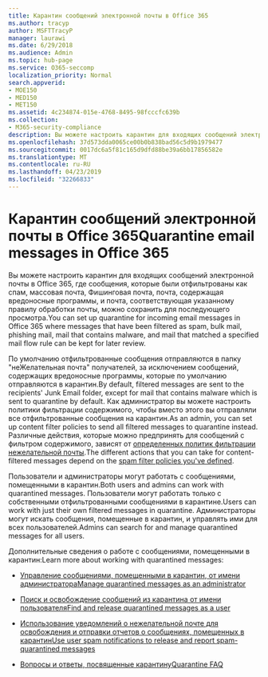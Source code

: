 ```yaml
---
title: Карантин сообщений электронной почты в Office 365
ms.author: tracyp
author: MSFTTracyP
manager: laurawi
ms.date: 6/29/2018
ms.audience: Admin
ms.topic: hub-page
ms.service: O365-seccomp
localization_priority: Normal
search.appverid:
- MOE150
- MED150
- MET150
ms.assetid: 4c234874-015e-4768-8495-98fcccfc639b
ms.collection:
- M365-security-compliance
description: Вы можете настроить карантин для входящих сообщений электронной почты в Office 365, где входящие сообщения электронной почты, которые были отфильтрованы как спам, массовые, фишинговую почту и вредоносные программы, можно хранить для последующего просмотра.
ms.openlocfilehash: 37d573dda0065ce00b0b838bad56c5d9b1979477
ms.sourcegitcommit: 0017dc6a5f81c165d9dfd88be39a6bb17856582e
ms.translationtype: MT
ms.contentlocale: ru-RU
ms.lasthandoff: 04/23/2019
ms.locfileid: "32266833"
---
```

# <a name="quarantine-email-messages-in-office-365"></a><span data-ttu-id="3d904-103">Карантин сообщений электронной почты в Office 365</span><span class="sxs-lookup"><span data-stu-id="3d904-103">Quarantine email messages in Office 365</span></span>

<span data-ttu-id="3d904-104">Вы можете настроить карантин для входящих сообщений электронной почты в Office 365, где сообщения, которые были отфильтрованы как спам, массовая почта, Фишинговая почта, почта, содержащая вредоносные программы, и почта, соответствующая указанному правилу обработки почты, можно сохранить для последующего просмотра.</span><span class="sxs-lookup"><span data-stu-id="3d904-104">You can set up quarantine for incoming email messages in Office 365 where messages that have been filtered as spam, bulk mail, phishing mail, mail that contains malware, and mail that matched a specified mail flow rule can be kept for later review.</span></span>
  
<span data-ttu-id="3d904-105">По умолчанию отфильтрованные сообщения отправляются в папку "неЖелательная почта" получателей, за исключением сообщений, содержащих вредоносные программы, которые по умолчанию отправляются в карантин.</span><span class="sxs-lookup"><span data-stu-id="3d904-105">By default, filtered messages are sent to the recipients' Junk Email folder, except for mail that contains malware which is sent to quarantine by default.</span></span> <span data-ttu-id="3d904-106">Как администратор вы можете настроить политики фильтрации содержимого, чтобы вместо этого вы отправляли все отфильтрованные сообщения на карантин.</span><span class="sxs-lookup"><span data-stu-id="3d904-106">As an admin, you can set up content filter policies to send all filtered messages to quarantine instead.</span></span> <span data-ttu-id="3d904-107">Различные действия, которые можно предпринять для сообщений с фильтром содержимого, зависят от [определенных политик фильтрации нежелательной почты](https://go.microsoft.com/fwlink/?LinkId=799736).</span><span class="sxs-lookup"><span data-stu-id="3d904-107">The different actions that you can take for content-filtered messages depend on the [spam filter policies you've defined](https://go.microsoft.com/fwlink/?LinkId=799736).</span></span>
  
<span data-ttu-id="3d904-108">Пользователи и администраторы могут работать с сообщениями, помещенными в карантин.</span><span class="sxs-lookup"><span data-stu-id="3d904-108">Both users and admins can work with quarantined messages.</span></span> <span data-ttu-id="3d904-109">Пользователи могут работать только с собственными отфильтрованными сообщениями в карантине.</span><span class="sxs-lookup"><span data-stu-id="3d904-109">Users can work with just their own filtered messages in quarantine.</span></span> <span data-ttu-id="3d904-110">Администраторы могут искать сообщения, помещенные в карантин, и управлять ими для всех пользователей.</span><span class="sxs-lookup"><span data-stu-id="3d904-110">Admins can search for and manage quarantined messages for all users.</span></span>
  
<span data-ttu-id="3d904-111">Дополнительные сведения о работе с сообщениями, помещенными в карантин:</span><span class="sxs-lookup"><span data-stu-id="3d904-111">Learn more about working with quarantined messages:</span></span>
  
- [<span data-ttu-id="3d904-112">Управление сообщениями, помещенными в карантин, от имени администратора</span><span class="sxs-lookup"><span data-stu-id="3d904-112">Manage quarantined messages as an administrator</span></span>](manage-quarantined-messages-and-files.md)
    
- [<span data-ttu-id="3d904-113">Поиск и освобождение сообщений из карантина от имени пользователя</span><span class="sxs-lookup"><span data-stu-id="3d904-113">Find and release quarantined messages as a user</span></span>](find-and-release-quarantined-messages-as-a-user.md)
    
- [<span data-ttu-id="3d904-114">Использование уведомлений о нежелательной почте для освобождения и отправки отчетов о сообщениях, помещенных в карантин</span><span class="sxs-lookup"><span data-stu-id="3d904-114">Use user spam notifications to release and report spam-quarantined messages</span></span>](use-spam-notifications-to-release-and-report-quarantined-messages.md)
    
- [<span data-ttu-id="3d904-115">Вопросы и ответы, посвященные карантину</span><span class="sxs-lookup"><span data-stu-id="3d904-115">Quarantine FAQ</span></span>](quarantine-faq.md)
    

